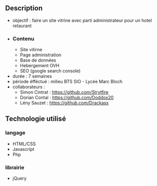 ## Description
  - objectif : faire un site vitrine avec parti administrateur pour un hotel retaurant
  - ### Contenu
    - Site vitirne
    - Page administration
    - Base de données
    - Hebergement OVH
    - SEO (google search console)
  - durée : 7 semaines
  - période éfféctué : milieu BTS SIO - Lycée Marc Bloch
  - collaborateurs :
    - Simon Cintrat : https://github.com/Strytfire
    - Dorian Contal : https://github.com/Doddox20
    - Lény Sauzet : https://github.com/Drackass
## Technologie utilisé 
### langage
  - HTML/CSS
  - Javascript
  - Php
### librairie
  - jQuery

